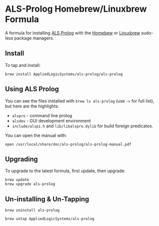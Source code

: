 # ALS-Prolog Homebrew/Linuxbrew Formula

A formula for installing [ALS Prolog](http://alsprolog.com) with the [Homebew](http://brew.sh)
or [Linuxbrew](https://github.com/Linuxbrew/linuxbrew) sudo-less package managers.

## Install

To tap and install:

`brew install AppliedLogicSystems/als-prolog/als-prolog`

## Using ALS Prolog

You can see the files installed with `brew ls als-prolog` (use `-v` for full list), but here are the highlights:

- `alspro` - command line prolog
- `alsdev` - GUI development environment
- `include/alspi.h` and `lib/libalspro.dylib` for build foreign predicates.

You can open the manual with:

`open /usr/local/share/doc/als-prolog/als-prolog-manual.pdf`

## Upgrading

To upgrade to the latest formula, first update, then upgrade:

```
brew update
brew upgrade als-prolog
```

## Un-installing & Un-Tapping

`brew uninstall als-prolog`

`brew untap AppliedLogicSystems/als-prolog`
